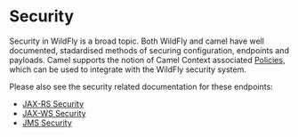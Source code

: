 # Security

Security in WildFly is a broad topic. Both WildFly and camel have well documented, stadardised methods of securing configuration, endpoints and payloads. Camel supports the notion of Camel Context associated [Policies](policy.md), which can be used to integrate with the WildFly security system.

Please also see the security related documentation for these endpoints:

* [JAX-RS Security](jaxrs.md)
* [JAX-WS Security](jaxws.md)
* [JMS Security](jms.md)
